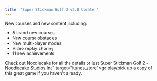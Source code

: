 ```yaml
---
title: "Super Stickman Golf 2 v2.0 Update "
---
```

<p>New courses and new content including:</p>
<ul>
<li>8 brand new courses</li>
<li>New course obstacles</li>
<li>New multi-player modes</li>
<li>Video replay sharing</li>
<li>11 new achievements</li>
</ul>
<p>Check out <a href="http://www.noodlecake.com/presskits/ssg2-update/">Noodlecake for all the details</a> or just <a href="https://itunes.apple.com/ca/app/super-stickman-golf-2/id585259203?mt=8&uo=4&at=10l4Ki" target="itunes_store">Super Stickman Golf 2 - Noodlecake Studios Inc</a>" target="itunes_store">go play/pick up a copy of this great game if you haven't already</a>.</p>
